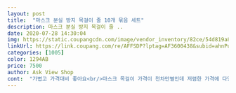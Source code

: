 ```yaml
---
layout: post 
title:  "마스크 분실 방지 목걸이 줄 10개 묶음 세트" 
description: 마스크 분실 방지 목걸이 줄 ..
date: 2020-07-28 14:30:04 
img: https://static.coupangcdn.com/image/vendor_inventory/82ce/54d819a82e05f2ef549087258a8b9aa2ff17078883a953557c6dfda01994.jpg 
linkUrl: https://link.coupang.com/re/AFFSDP?lptag=AF3600438&subid=ahnPublicAsk&pageKey=1772117670&itemId=3017398125&vendorItemId=71005567397&traceid=V0-113-d0c4a32bd17cb815 
categories: [1005] 
color: 1294AB 
price: 7500 
author: Ask View Shop 
cont:  "가볍고 가격대비 좋아요<br/>마스크 목걸이 가격이 천차만별인데 저렴한 가격에 다양한 색상으로 여러개 준비할 수 있어 너무 좋았습니다.<br/> 가끔 고리부분이 빡빡하게 열리는게 있긴하지만 한두개이고 다른걸 쓰면 되서 불편하진 않네요.<br/> 저렴한 가격에 좋은 상품 감사합니다<br/>얇지만 튼튼해요ㅎㅎ<br/>어러가지 색상이 맘에들고 약간 작은듯<br/>" 
---
```

